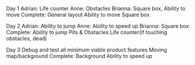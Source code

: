 Day 1
Adrian: Life counter
Anne: Obstacles
Brianna: Square box, Ability to move
Complete:
General layout
Ability to move
Square box

Day 2
Adrian: Ability to jump
Anne: Ability to speed up
Brianna: Square box
Complete:
Ability to jump
Pits & Obstacles
Life counter(if touching obstacles, dead)

Day 3
Debug and test all minimum viable product features
Moving map/background
Complete:
Background
Ability to speed up
